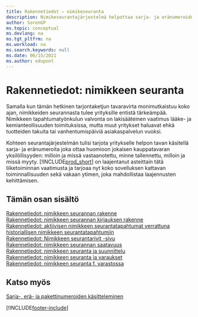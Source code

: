 ```yaml
---
title: Rakennetiedot – nimikeseuranta
description: Nimikeseurantajärjestelmä helpottaa sarja- ja eränumeroiden käsittelyä. Numeroita saatetaan tarvita lakisääteisten vaatimusten täyttämiseen tai takuukäsittelyyn.
author: SorenGP
ms.topic: conceptual
ms.devlang: na
ms.tgt_pltfrm: na
ms.workload: na
ms.search.keywords: null
ms.date: 06/15/2021
ms.author: edupont
---
```

# <a name="design-details-item-tracking" />Rakennetiedot: nimikkeen seuranta
Samalla kun tämän hetkinen tarjontaketjun tavaravirta monimutkaistuu koko ajan, nimikkeiden seurannasta tulee yrityksille entistä tärkeämpää. Nimikkeen tapahtumatyönkulun valvonta on lakisääteinen vaatimus lääke- ja kemianteollisuuden toimituksissa, mutta muut yritykset haluavat ehkä tuotteiden takuita tai vanhentumispäiviä asiakaspalvelun vuoksi.  

Kohteen seurantajärjestelmän tulisi tarjota yritykselle helpon tavan käsitellä sarja- ja eränumeroita joka ottaa huomioon jokaisen kauppatavaran yksilöllisyyden: milloin ja missä vastaanotettu, minne tallennettu, milloin ja missä myyty. [!INCLUDE[prod_short](includes/prod_short.md)] on laajentanut asteittain tätä liiketoiminnan vaatimusta ja tarjoaa nyt koko sovelluksen kattavan toiminnallisuuden sekä vakaan ytimen, joka mahdollistaa laajennusten kehittämisen.  

## <a name="in-this-section" />Tämän osan sisältö
[Rakennetiedot: nimikkeen seurannan rakenne](design-details-item-tracking-design.md)  
[Rakennetiedot: nimikkeen seurannan kirjauksen rakenne](design-details-item-tracking-posting-structure.md)  
[Rakennetiedot: aktiivisen nimikkeen seurantatapahtumat verrattuna historiallisen nimikkeen seurantatapahtumiin](design-details-active-versus-historic-item-tracking-entries.md)  
[Rakennetiedot: Nimikkeen seurantarivit -sivu](design-details-item-tracking-lines-window.md)  
[Rakennetiedot: nimikkeen seurannan saatavuus](design-details-item-tracking-availability.md)  
[Rakennetiedot: nimikkeen seuranta ja suunnittelu](design-details-item-tracking-and-planning.md)  
[Rakennetiedot: nimikkeen seuranta ja varaukset](design-details-item-tracking-and-reservations.md)  
[Rakennetiedot: nimikkeen seuranta f. varastossa](design-details-item-tracking-in-the-warehouse.md)

## <a name="see-also" />Katso myös

[Sarja-, erä- ja pakettinumeroiden käsitteleminen](inventory-how-work-item-tracking.md)  

[!INCLUDE[footer-include](includes/footer-banner.md)]
